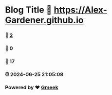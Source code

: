 # Blog Title :link: https://Alex-Gardener.github.io 
### :page_facing_up: [2](https://Alex-Gardener.github.io/tag.html) 
### :speech_balloon: 0 
### :hibiscus: 17 
### :alarm_clock: 2024-06-25 21:05:08 
### Powered by :heart: [Gmeek](https://github.com/Meekdai/Gmeek)
